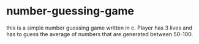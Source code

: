 # number-guessing-game

this is a simple number guessing game written in c. Player has 3 lives and has to guess the average of numbers that are generated between 50-100.
